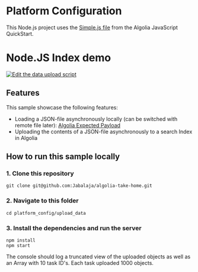 # Platform Configuration

This Node.js project uses the [Simple.js file](https://github.com/algolia-samples/api-clients-quickstarts/blob/master/javascript/simple.js) from the Algolia JavaScript QuickStart.

# Node.JS Index demo

[![Edit the data upload script](https://codesandbox.io/static/img/play-codesandbox.svg)](https://codesandbox.io/p/github/Jabalaja/algolia-take-home)

## Features

This sample showcase the following features:

- Loading a JSON-file asynchronously locally (can be switched with remote file later): [Algolia Expected Payload](./data/payload.json)
- Uploading the contents of a JSON-file asynchronously to a search Index in Algolia

## How to run this sample locally

### 1. Clone this repository

```
git clone git@github.com:Jabalaja/algolia-take-home.git
```

### 2. Navigate to this folder

```
cd platform_config/upload_data
```

### 3. Install the dependencies and run the server

```
npm install
npm start
```

The console should log a truncated view of the uploaded objects as well as an Array with 10 task ID's.
Each task uploaded 1000 objects.
